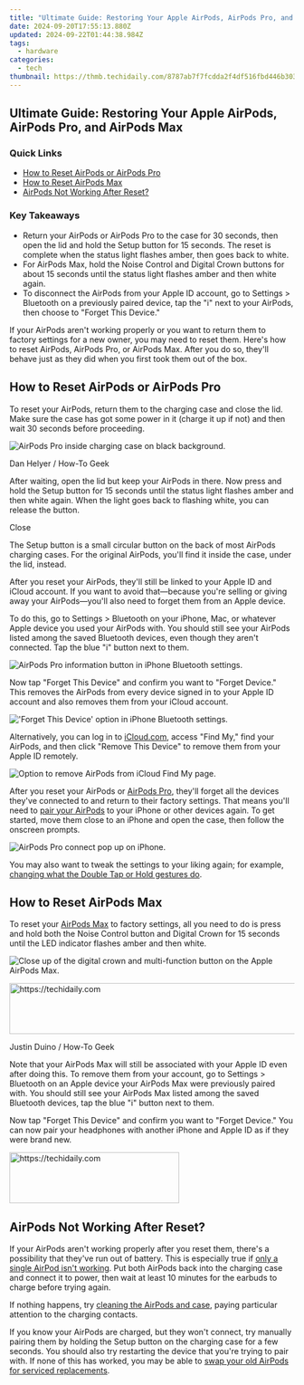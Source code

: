 ```yaml
---
title: "Ultimate Guide: Restoring Your Apple AirPods, AirPods Pro, and AirPods Max"
date: 2024-09-20T17:55:13.880Z
updated: 2024-09-22T01:44:38.984Z
tags:
  - hardware
categories:
  - tech
thumbnail: https://thmb.techidaily.com/8787ab7f7fcdda2f4df516fbd446b3033c8b29f5461b80857fa8c26a8b142de0.jpg
---
```


## Ultimate Guide: Restoring Your Apple AirPods, AirPods Pro, and AirPods Max

### Quick Links

* [How to Reset AirPods or AirPods Pro](https://youtube-videos.techidaily.com/new-earning-big-on-youtube-shorts-must-haves-opportunities-and-more/)
* [How to Reset AirPods Max](https://screen-mirroring-recording.techidaily.com/new-proven-approaches-to-sound-recording-on-computers/)
* [AirPods Not Working After Reset?](https://bypass-frp.techidaily.com/how-can-we-bypass-nubia-z50s-pro-frp-by-drfone-android/)

### Key Takeaways

* Return your AirPods or AirPods Pro to the case for 30 seconds, then open the lid and hold the Setup button for 15 seconds. The reset is complete when the status light flashes amber, then goes back to white.
* For AirPods Max, hold the Noise Control and Digital Crown buttons for about 15 seconds until the status light flashes amber and then white again.
* To disconnect the AirPods from your Apple ID account, go to Settings > Bluetooth on a previously paired device, tap the "i" next to your AirPods, then choose to "Forget This Device."

 If your AirPods aren't working properly or you want to return them to factory settings for a new owner, you may need to reset them. Here's how to reset AirPods, AirPods Pro, or AirPods Max. After you do so, they'll behave just as they did when you first took them out of the box.

##  How to Reset AirPods or AirPods Pro

 To reset your AirPods, return them to the charging case and close the lid. Make sure the case has got some power in it (charge it up if not) and then wait 30 seconds before proceeding.

![AirPods Pro inside charging case on black background.](https://static1.howtogeekimages.com/wordpress/wp-content/uploads/2024/04/airpods-pro-inside-charging-case-on-black-background.jpg) 

Dan Helyer / How-To Geek

 After waiting, open the lid but keep your AirPods in there. Now press and hold the Setup button for 15 seconds until the status light flashes amber and then white again. When the light goes back to flashing white, you can release the button.

Close 

 The Setup button is a small circular button on the back of most AirPods charging cases. For the original AirPods, you'll find it inside the case, under the lid, instead.

 After you reset your AirPods, they'll still be linked to your Apple ID and iCloud account. If you want to avoid that—because you're selling or giving away your AirPods—you'll also need to forget them from an Apple device.

 To do this, go to Settings > Bluetooth on your iPhone, Mac, or whatever Apple device you used your AirPods with. You should still see your AirPods listed among the saved Bluetooth devices, even though they aren't connected. Tap the blue "i" button next to them.

![AirPods Pro information button in iPhone Bluetooth settings.](https://static1.howtogeekimages.com/wordpress/wp-content/uploads/2024/04/airpods-pro-information-button-in-iphone-bluetooth-settings.png) 

 Now tap "Forget This Device" and confirm you want to "Forget Device." This removes the AirPods from every device signed in to your Apple ID account and also removes them from your iCloud account.

!['Forget This Device' option in iPhone Bluetooth settings.](https://static1.howtogeekimages.com/wordpress/wp-content/uploads/2024/04/forget-this-device-option-in-iphone-bluetooth-settings.png) 

 Alternatively, you can log in to [iCloud.com](http://www.icloud.com), access "Find My," find your AirPods, and then click "Remove This Device" to remove them from your Apple ID remotely.

![Option to remove AirPods from iCloud Find My page.](https://static1.howtogeekimages.com/wordpress/wp-content/uploads/2024/04/option-to-remove-airpods-from-icloud-find-my-page.png) 

 After you reset your AirPods or [AirPods Pro](https://android-unlock.techidaily.com/in-2024-how-to-show-wi-fi-password-on-vivo-v27-pro-by-drfone-android/), they'll forget all the devices they've connected to and return to their factory settings. That means you'll need to [pair your AirPods](https://android-unlock.techidaily.com/forgot-pattern-lock-heres-how-you-can-unlock-gionee-f3-pro-pattern-lock-screen-by-drfone-android/) to your iPhone or other devices again. To get started, move them close to an iPhone and open the case, then follow the onscreen prompts.

![AirPods Pro connect pop up on iPhone.](https://static1.howtogeekimages.com/wordpress/wp-content/uploads/2024/04/airpods-pro-connect-pop-up-on-iphone.png) 

 You may also want to tweak the settings to your liking again; for example, [changing what the Double Tap or Hold gestures do](https://youtube-blog.techidaily.com/024-approved-text-gymnastics-ingenious-techniques-for-animated-bounces/).

##  How to Reset AirPods Max

 To reset your [AirPods Max](https://extra-hints.techidaily.com/how-to-change-powerpoint-video-speed/) to factory settings, all you need to do is press and hold both the Noise Control button and Digital Crown for 15 seconds until the LED indicator flashes amber and then white.

![Close up of the digital crown and multi-function button on the Apple AirPods Max.](https://static1.howtogeekimages.com/wordpress/wp-content/uploads/2024/04/52721255122_8971c2e4f1_o.jpg) 

<!-- affiliate ads begin -->
<a href="https://appsumo.8odi.net/c/5597632/1062450/7443" target="_top" id="1062450">
  <img src="//a.impactradius-go.com/display-ad/7443-1062450" border="0" alt="https://techidaily.com" width="600" height="90"/>
</a>
<img height="0" width="0" src="https://appsumo.8odi.net/i/5597632/1062450/7443" style="position:absolute;visibility:hidden;" border="0" />
<!-- affiliate ads end -->

Justin Duino / How-To Geek

 Note that your AirPods Max will still be associated with your Apple ID even after doing this. To remove them from your account, go to Settings > Bluetooth on an Apple device your AirPods Max were previously paired with. You should still see your AirPods Max listed among the saved Bluetooth devices, tap the blue "i" button next to them.

 Now tap "Forget This Device" and confirm you want to "Forget Device." You can now pair your headphones with another iPhone and Apple ID as if they were brand new.

<!-- affiliate ads begin -->
<a href="https://aligracehair.sjv.io/c/5597632/2087248/19272" target="_top" id="2087248">
  <img src="//a.impactradius-go.com/display-ad/19272-2087248" border="0" alt="https://techidaily.com" width="300" height="90"/>
</a>
<img height="0" width="0" src="https://aligracehair.sjv.io/i/5597632/2087248/19272" style="position:absolute;visibility:hidden;" border="0" />
<!-- affiliate ads end -->

##  AirPods Not Working After Reset?

 If your AirPods aren't working properly after you reset them, there's a possibility that they've run out of battery. This is especially true if [only a single AirPod isn't working](https://review-topics.techidaily.com/in-2024-does-find-my-friends-work-on-xiaomi-13t-pro-drfone-by-drfone-virtual-android/). Put both AirPods back into the charging case and connect it to power, then wait at least 10 minutes for the earbuds to charge before trying again.

 If nothing happens, try [cleaning the AirPods and case](https://facebook-video-footage.techidaily.com/new-in-2024-avoiding-common-pitfalls-in-pc-based-youtube-video-editing/), paying particular attention to the charging contacts.

 If you know your AirPods are charged, but they won't connect, try manually pairing them by holding the Setup button on the charging case for a few seconds. You should also try restarting the device that you're trying to pair with. If none of this has worked, you may be able to [swap your old AirPods for serviced replacements](https://instagram-videos.techidaily.com/2024-approved-the-secrets-of-squaring-up-making-square-format-videos-with-imovie-for-instagram/).

<ins class="adsbygoogle"
     style="display:block"
     data-ad-format="autorelaxed"
     data-ad-client="ca-pub-7571918770474297"
     data-ad-slot="1223367746"></ins>

<ins class="adsbygoogle"
     style="display:block"
     data-ad-client="ca-pub-7571918770474297"
     data-ad-slot="8358498916"
     data-ad-format="auto"
     data-full-width-responsive="true"></ins>



